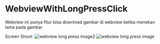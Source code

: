 # WebviewWithLongPressClick
 Webview ini punya fitur bisa download gambar di webview ketika menekan lama pada gambar
 
 
 Screen Shoot: 
![webview long press image2](https://user-images.githubusercontent.com/12369746/123566148-3024c500-d7e9-11eb-8c3c-0652d763c865.jpeg)
![webview long press image](https://user-images.githubusercontent.com/12369746/123566153-3155f200-d7e9-11eb-9066-04af280a9b7a.jpeg)
